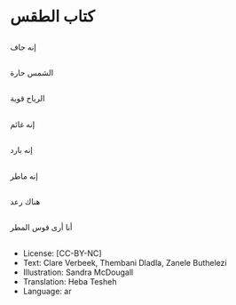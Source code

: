 # كتاب الطقس

##
إنه جاف

##
الشمس حارة

##
الرياح قوية

##
إنه غائم

##
إنه بارد

##
إنه ماطر

##
هناك رعد

##
أنا أرى قوس المطر

##
* License: [CC-BY-NC]
* Text: Clare Verbeek, Thembani Dladla, Zanele Buthelezi
* Illustration: Sandra McDougall
* Translation: Heba Tesheh
* Language: ar
